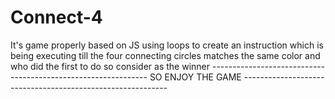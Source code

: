 # Connect-4

It's game properly based on JS using loops to create an instruction which is being executing till the four connecting circles matches the same color and who did the first to do so consider as the winner
-------------------------------------------------------------- SO ENJOY THE GAME ----------------------------------------------------------- 
